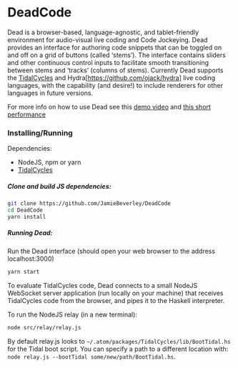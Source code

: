 # DeadCode

Dead is a browser-based, language-agnostic, and tablet-friendly environment for audio-visual live coding 
and Code Jockeying. Dead provides an interface for authoring code snippets that can be toggled on and off 
on a grid of buttons (called ‘stems’). The interface contains sliders and other continuous control inputs 
to facilitate smooth transitioning between stems and ‘tracks’ (columns of stems). Currently Dead supports 
the [TidalCycles](https://tidalcycles.org/index.php/Welcome) and Hydra[https://github.com/ojack/hydra] live 
coding languages, with the capability (and desire!) to include renderers for other languages in future versions.

For more info on how to use Dead see this [demo video](https://youtu.be/nTBwdGbfgmU) and [this short performance](https://www.youtube.com/watch?v=kuJlpd2i25k)

### Installing/Running

Dependencies:
- NodeJS, npm or yarn
- [TidalCycles](https://tidalcycles.org/index.php/Installation)

##### Clone and build JS dependencies:
```bash
git clone https://github.com/JamieBeverley/DeadCode
cd DeadCode
yarn install
```

##### Running Dead:

Run the Dead interface (should open your web browser to the address localhost:3000)
```bash
yarn start
```
To evaluate TidalCycles code, Dead connects to a small NodeJS WebSocket server application (run locally on 
your machine) that receives TidalCycles code from the browser, and pipes it to the Haskell interpreter.

To run the NodeJS relay (in a new terminal):
```bash
node src/relay/relay.js
```

By default relay.js looks to `~/.atom/packages/TidalCycles/lib/BootTidal.hs` for the Tidal boot script. 
You can specify a path to a different location with: `node relay.js --bootTidal some/new/path/BootTidal.hs`.

